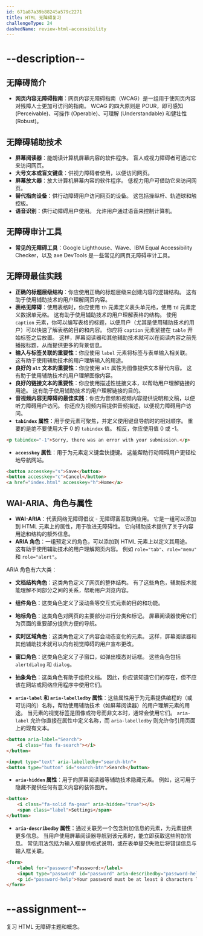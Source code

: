 ```yaml
---
id: 671a87a39b88245a579c2271
title: HTML 无障碍复习
challengeType: 24
dashedName: review-html-accessibility
---
```


# --description--

## 无障碍简介

- **网页内容无障碍指南**：网页内容无障碍指南（WCAG）是一组用于使网页内容对残障人士更加可访问的指南。 WCAG 的四大原则是 POUR，即可感知 (Perceivable)、可操作 (Operable)、可理解 (Understandable) 和健壮性 (Robust)。

## 无障碍辅助技术

- **屏幕阅读器**：能朗读计算机屏幕内容的软件程序。 盲人或视力障碍者可通过它来访问网页。
- **大号文本或盲文键盘**：供视力障碍者使用，以便访问网页。
- **屏幕放大器**：放大计算机屏幕内容的软件程序。 低视力用户可借助它来访问网页。
- **替代指向设备**：供行动障碍用户访问网页的设备。 这包括操纵杆、轨迹球和触控板。
- **语音识别**：供行动障碍用户使用。 允许用户通过语音来控制计算机。

## 无障碍审计工具

- **常见的无障碍工具**：Google Lighthouse、Wave、IBM Equal Accessibility Checker，以及 axe DevTools 是一些常见的网页无障碍审计工具。

## 无障碍最佳实践

- **正确的标题层级结构**：你应使用正确的标题层级来创建内容的逻辑结构。 这有助于使用辅助技术的用户理解网页内容。
- **表格无障碍**：使用表格时，你应使用 `th` 元素定义表头单元格，使用 `td` 元素定义数据单元格。 这有助于使用辅助技术的用户理解表格的结构。 使用 `caption` 元素，你可以编写表格的标题，以便用户（尤其是使用辅助技术的用户）可以快速了解表格的目的和内容。 你应将 `caption` 元素紧接在 `table` 开始标签之后放置。 这样，屏幕阅读器和其他辅助技术就可以在阅读内容之前先播报标题，从而提供更多的背景信息。
- **输入与标签关联的重要性**：你应使用 `label` 元素将标签与表单输入相关联。 这有助于使用辅助技术的用户理解输入的用途。
- **良好的 `alt` 文本的重要性**：你应使用 `alt` 属性为图像提供文本替代内容。 这有助于使用辅助技术的用户理解图像内容。
- **良好的链接文本的重要性**：你应使用描述性链接文本，以帮助用户理解链接的用途。 这有助于使用辅助技术的用户理解链接的目的。
- **音视频内容无障碍的最佳实践**：你应为音频和视频内容提供说明和文稿，以便听力障碍用户访问。 你还应为视频内容提供音频描述，以便视力障碍用户访问。
- **`tabindex` 属性**：用于使元素可聚焦，并定义使用键盘导航时的相对顺序。 重要的是绝不要使用大于 0 的 `tabindex` 值。 相反，你应使用值 0 或 -1。

```html
<p tabindex="-1">Sorry, there was an error with your submission.</p>
```

- **`accesskey` 属性**：用于为元素定义键盘快捷键。 这能帮助行动障碍用户更轻松地导航网站。

```html
<button accesskey="s">Save</button>
<button accesskey="c">Cancel</button>
<a href="index.html" accesskey="h">Home</a>
```

## WAI-ARIA、角色与属性

- **WAI-ARIA**：代表网络无障碍倡议 - 无障碍富互联网应用。 它是一组可以添加到 HTML 元素上的属性，用于改进无障碍性。 它向辅助技术提供了关于内容用途和结构的额外信息。
- **ARIA 角色**：一组预定义的角色，可以添加到 HTML 元素上以定义其用途。 这有助于使用辅助技术的用户理解网页内容。 例如 `role="tab"`、`role="menu"` 和 `role="alert"`。

ARIA 角色有六大类：

- **文档结构角色**：这类角色定义了网页的整体结构。 有了这些角色，辅助技术就能理解不同部分之间的关系，帮助用户浏览内容。
- **组件角色**：这类角色定义了滚动条等交互式元素的目的和功能。
- **地标角色**：这类角色对网页的主要部分进行分类和标记。 屏幕阅读器使用它们为页面的重要部分提供方便的导航。
- **实时区域角色**：这类角色定义了内容会动态变化的元素。 这样，屏幕阅读器和其他辅助技术就可以向有视觉障碍的用户宣布更改。
- **窗口角色**：这类角色定义了子窗口，如弹出模态对话框。 这些角色包括 `alertdialog` 和 `dialog`。
- **抽象角色**：这类角色有助于组织文档。 因此，你应该知道它们的存在，但不应该在网站或网络应用程序中使用它们。

- **`aria-label` 和 `aria-labelledby` 属性**：这些属性用于为元素提供编程的（或可访问的）名称，帮助使用辅助技术（如屏幕阅读器）的用户理解元素的用途。 当元素的视觉标签是图像或符号而非文本时，通常会使用它们。 `aria-label` 允许你直接在属性中定义名称，而 `aria-labelledby` 则允许你引用页面上的现有文本。

```html
<button aria-label="Search">
    <i class="fas fa-search"></i>
</button>
```

```html
<input type="text" aria-labelledby="search-btn">
<button type="button" id="search-btn">Search</button>
```

- **`aria-hidden` 属性**：用于向屏幕阅读器等辅助技术隐藏元素。 例如，这可用于隐藏不提供任何有意义内容的装饰图片。

```html
<button>
    <i class="fa-solid fa-gear" aria-hidden="true"></i>
    <span class="label">Settings</span>
</button>
```

- **`aria-describedby` 属性**：通过关联另一个包含附加信息的元素，为元素提供更多信息。 当用户使用屏幕阅读器导航到该元素时，能立即获取这些附加信息。 常见用法包括为输入框提供格式说明，或在表单提交失败后将错误信息与输入框关联。

```html
<form>
    <label for="password">Password:</label>
    <input type="password" id="password" aria-describedby="password-help" />
    <p id="password-help">Your password must be at least 8 characters long.</p>
</form>
```

# --assignment--

复习 HTML 无障碍主题和概念。
